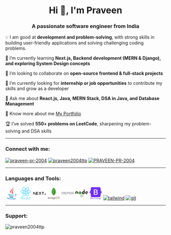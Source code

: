 <h1 align="center">Hi 👋, I'm Praveen</h1>
<h3 align="center">A passionate software engineer from India</h3>

💡 I am good at **development and problem-solving**, with strong skills in building user-friendly applications and solving challenging coding problems.  

🌱 I’m currently learning **Next.js, Backend development (MERN & Django), and exploring System Design concepts**  

👯 I’m looking to collaborate on **open-source frontend & full-stack projects**  

💼 I’m currently looking for **internship or job opportunities** to contribute my skills and grow as a developer  

💬 Ask me about **React.js, Java, MERN Stack, DSA in Java, and Database Management**  

📄 Know more about me [My Portfolio](https://main--praveen-portfolio2.netlify.app/)  

🏆 I’ve solved **550+ problems on LeetCode**, sharpening my problem-solving and DSA skills  

---

<h3 align="left">Connect with me:</h3>
<p align="left">
<a href="https://linkedin.com/in/praveen-pr-2004" target="blank"><img align="center" src="https://raw.githubusercontent.com/rahuldkjain/github-profile-readme-generator/master/src/images/icons/Social/linked-in-alt.svg" alt="praveen-pr-2004" height="30" width="40" /></a>
<a href="https://leetcode.com/u/praveen2004ttp/" target="blank"><img align="center" src="https://raw.githubusercontent.com/rahuldkjain/github-profile-readme-generator/master/src/images/icons/Social/leet-code.svg" alt="praveen2004ttp" height="30" width="40" /></a>
<a href="https://github.com/PRAVEEN-PR-2004" target="blank"><img align="center" src="https://raw.githubusercontent.com/rahuldkjain/github-profile-readme-generator/master/src/images/icons/Social/github.svg" alt="PRAVEEN-PR-2004" height="30" width="40" /></a>
</p>

---

<h3 align="left">Languages and Tools:</h3>
<p align="left"> 
  <a href="https://www.java.com" target="_blank" rel="noreferrer"><img src="https://raw.githubusercontent.com/devicons/devicon/master/icons/java/java-original.svg" alt="java" width="40" height="40"/></a>
  <a href="https://reactjs.org/" target="_blank" rel="noreferrer"><img src="https://raw.githubusercontent.com/devicons/devicon/master/icons/react/react-original-wordmark.svg" alt="react" width="40" height="40"/></a>
  <a href="https://nextjs.org" target="_blank" rel="noreferrer"><img src="https://raw.githubusercontent.com/devicons/devicon/master/icons/nextjs/nextjs-original-wordmark.svg" alt="nextjs" width="40" height="40"/></a>
  <a href="https://www.mongodb.com/" target="_blank" rel="noreferrer"><img src="https://raw.githubusercontent.com/devicons/devicon/master/icons/mongodb/mongodb-original-wordmark.svg" alt="mongodb" width="40" height="40"/></a> 
  <a href="https://expressjs.com" target="_blank" rel="noreferrer"><img src="https://raw.githubusercontent.com/devicons/devicon/master/icons/express/express-original-wordmark.svg" alt="express" width="40" height="40"/></a>
  <a href="https://nodejs.org" target="_blank" rel="noreferrer"><img src="https://raw.githubusercontent.com/devicons/devicon/master/icons/nodejs/nodejs-original-wordmark.svg" alt="nodejs" width="40" height="40"/></a>
  <a href="https://getbootstrap.com" target="_blank" rel="noreferrer"><img src="https://raw.githubusercontent.com/devicons/devicon/master/icons/bootstrap/bootstrap-plain-wordmark.svg" alt="bootstrap" width="40" height="40"/></a>
  <a href="https://tailwindcss.com/" target="_blank" rel="noreferrer"><img src="https://www.vectorlogo.zone/logos/tailwindcss/tailwindcss-icon.svg" alt="tailwind" width="40" height="40"/></a>
  <a href="https://git-scm.com/" target="_blank" rel="noreferrer"><img src="https://www.vectorlogo.zone/logos/git-scm/git-scm-icon.svg" alt="git" width="40" height="40"/></a>
</p>

---

<h3 align="left">Support:</h3>
<p><a href="https://www.buymeacoffee.com/praveen2004ttp"> <img align="left" src="https://cdn.buymeacoffee.com/buttons/v2/default-yellow.png" height="50" width="210" alt="praveen2004ttp" /></a></p>
